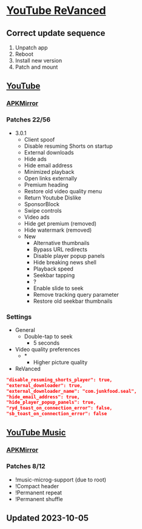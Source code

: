 # [YouTube ReVanced](./README.md)

## Correct update sequence

1. Unpatch app
2. Reboot
3. Install new version
4. Patch and mount

## [YouTube](https://revanced.app/patches?pkg=com.google.android.youtube)

### [APKMirror](https://www.apkmirror.com/apk/google-inc/youtube/youtube-18-45-43-release/#downloads:~:text=Android%208.0%2B-,nodpi,-All%20Releases)

### Patches 22/56

- 3.0.1
  - Client spoof
  - Disable resuming Shorts on startup
  - External downloads
  - Hide ads
  - Hide email address
  - Minimized playback
  - Open links externally
  - Premium heading
  - Restore old video quality menu
  - Return Youtube Dislike
  - SponsorBlock
  - Swipe controls
  - Video ads
  - Hide get premium (removed)
  - Hide watermark (removed)
  - New
    - Alternative thumbnails
    - Bypass URL redirects
    - Disable player popup panels
    - Hide breaking news shell
    - Playback speed
    - Seekbar tapping
    - ?
    - Enable slide to seek
    - Remove tracking query parameter
    - Restore old seekbar thumbnails


### Settings

- General
  - Double-tap to seek
    - 5 seconds
- Video quality preferences
  - \*
    - Higher picture quality
- ReVanced

```json
"disable_resuming_shorts_player": true,
"external_downloader": true,
"external_downloader_name": "com.junkfood.seal",
"hide_email_address": true,
"hide_player_popup_panels": true,
"ryd_toast_on_connection_error": false,
"sb_toast_on_connection_error": false
```

## [YouTube Music](https://revanced.app/patches?pkg=com.google.android.apps.youtube.music)

### [APKMirror](https://www.apkmirror.com/apk/google-inc/youtube-music/)

### Patches 8/12

- !music-microg-support (due to root)
- !Compact header
- !Permanent repeat
- !Permanent shuffle

## Updated 2023-10-05
